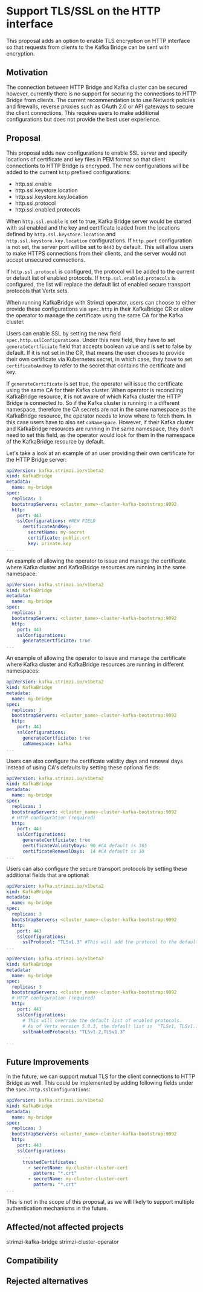 # Support TLS/SSL on the HTTP interface 

This proposal adds an option to enable TLS encryption on HTTP interface so that requests from clients to the Kafka Bridge can be sent with encryption.

## Motivation

The connection between HTTP Bridge and Kafka cluster can be secured however, currently there is no support for securing the connections to HTTP Bridge from clients. The current recommendation is to use Network policies and firewalls, reverse proxies such as OAuth 2.0 or API gateways to secure the client connections. This requires users to make additional configurations but does not provide the best user experience.  

## Proposal

This proposal adds new configurations to enable SSL server and specify locations of certificate and key files in PEM format so that client connectionts to HTTP Bridge is encryped. The new configurations will be added to the current `http` prefixed configurations:
- http.ssl.enable
- http.ssl.keystore.location
- http.ssl.keystore.key.location
- http.ssl.protocol
- http.ssl.enabled.protocols

When `http.ssl.enable` is set to true, Kafka Bridge server would be started with ssl enabled and the key and certificate loaded from the locations defined by `http.ssl.keystore.location` and `http.ssl.keystore.key.location` configurations. If `http.port` configuration is not set, the server port will be set to `8443` by default. This will allow users to make HTTPS connections from their clients, and the server would not accept unsecured connections.

If `http.ssl.protocol` is configured, the protocol will be added to the current or default list of enabled protocols. If `http.ssl.enabled.protocols` is configured, the list will replace the default list of enabled secure transport protocols that Vertx sets.
 
When running KafkaBridge with Strimzi operator, users can choose to either provide these configurations via `spec.http` in their KafkaBridge CR or allow the operator to manage the certificate using the same CA for the Kafka cluster.

Users can enable SSL by setting the new field `spec.http.sslConfigurations`. Under this new field, they have to set `generateCertficiate` field that accepts boolean value and is set to false by default. If it is not set in the CR, that means the user chooses to provide their own certificate via Kubernetes secret, in which case, they have to set `certificateAndKey` to refer to the secret that contains the certificate and key. 

If `generateCertificate` is set true, the operator will issue the certificate using the same CA for their Kafka cluster. When operator is reconciling KafkaBridge resource, it is not aware of which Kafka cluster the HTTP Bridge is connected to. So if the Kafka cluster is running in a different namespace, therefore the CA secrets are not in the same namespace as the KafkaBridge resource, the operator needs to know where to fetch them. In this case users have to also set `caNamespace`. However, if their Kafka cluster and KafkaBridge resources are running in the same namespace, they don't need to set this field, as the operator would look for them in the namespace of the KafkaBridge resource by default.

Let's take a look at an example of an user providing their own certificate for the HTTP Bridge server:
```yaml
apiVersion: kafka.strimzi.io/v1beta2
kind: KafkaBridge
metadata:
  name: my-bridge
spec:
  replicas: 3
  bootstrapServers: <cluster_name>-cluster-kafka-bootstrap:9092
  http:
    port: 443
    sslConfigurations: #NEW FIELD
      certificateAndKey: 
        secretName: my-secret
        certificate: public.crt
        key: private.key
...
```
An example of allowing the operator to issue and manage the certificate where Kafka cluster and KafkaBridge resources are running in the same namespace:
```yaml
apiVersion: kafka.strimzi.io/v1beta2
kind: KafkaBridge
metadata:
  name: my-bridge
spec:
  replicas: 3
  bootstrapServers: <cluster_name>-cluster-kafka-bootstrap:9092
  http:
    port: 443
    sslConfigurations:
      generateCertficiate: true
...
```
An example of allowing the operator to issue and manage the certificate where Kafka cluster and KafkaBridge resources are running in different namespaces:
```yaml
apiVersion: kafka.strimzi.io/v1beta2
kind: KafkaBridge
metadata:
  name: my-bridge
spec:
  replicas: 3
  bootstrapServers: <cluster_name>-cluster-kafka-bootstrap:9092
  http:
    port: 443
    sslConfigurations:
      generateCertficiate: true
      caNamespace: kafka
...
```

Users can also configure the certificate validity days and renewal days instead of using CA's defaults by setting these optional fields:
```yaml
apiVersion: kafka.strimzi.io/v1beta2
kind: KafkaBridge
metadata:
  name: my-bridge
spec:
  replicas: 3
  bootstrapServers: <cluster_name>-cluster-kafka-bootstrap:9092
  # HTTP configuration (required)
  http:
    port: 443
    sslConfigurations:
      generateCertficiate: true
      certificateValidityDays: 90 #CA default is 365
      certificateRenewalDays:  14 #CA default is 30
...
```

Users can also configure the secure transport protocols by setting these additional fields that are optional:
```yaml
apiVersion: kafka.strimzi.io/v1beta2
kind: KafkaBridge
metadata:
  name: my-bridge
spec:
  replicas: 3
  bootstrapServers: <cluster_name>-cluster-kafka-bootstrap:9092
  http:
    port: 443
    sslConfigurations:
      sslProtocol: "TLSv1.3" #This will add the protocol to the default list of enabled protocols.
...
```

```yaml
apiVersion: kafka.strimzi.io/v1beta2
kind: KafkaBridge
metadata:
  name: my-bridge
spec:
  replicas: 3
  bootstrapServers: <cluster_name>-cluster-kafka-bootstrap:9092
  # HTTP configuration (required)
  http:
    port: 443
    sslConfigurations:
      # This will override the default list of enabled protocols.
      # As of Vertx version 5.0.3, the default list is  "TLSv1, TLSv1.1, TLSv1.2, TLSv1.3".
      sslEnabledProtocols: "TLSv1.2,TLSv1.3" 
      
...
```

## Future Improvements

In the future, we can support mutual TLS for the client connections to HTTP Bridge as well. This could be implemented by adding following fields under the `spec.http.sslConfigurations`:

```yaml
apiVersion: kafka.strimzi.io/v1beta2
kind: KafkaBridge
metadata:
  name: my-bridge
spec:
  replicas: 3
  bootstrapServers: <cluster_name>-cluster-kafka-bootstrap:9092
  http:
    port: 443
    sslConfigurations:
      ...
      trustedCertificates: 
        - secretName: my-cluster-cluster-cert
          pattern: "*.crt"
        - secretName: my-cluster-cluster-cert
          pattern: "*.crt"    
...
```
This is not in the scope of this proposal, as we will likely to support multiple authentication mechanisms in the future.

## Affected/not affected projects

strimzi-kafka-bridge
strimzi-cluster-operator

## Compatibility

## Rejected alternatives


